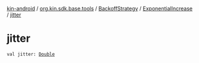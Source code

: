 [kin-android](../../../index.md) / [org.kin.sdk.base.tools](../../index.md) / [BackoffStrategy](../index.md) / [ExponentialIncrease](index.md) / [jitter](./jitter.md)

# jitter

`val jitter: `[`Double`](https://kotlinlang.org/api/latest/jvm/stdlib/kotlin/-double/index.html)